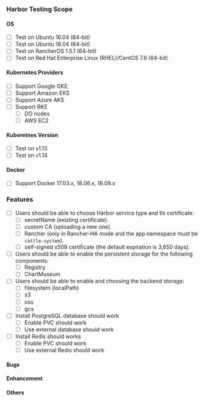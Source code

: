 ### Harbor Testing Scope

#### OS
- [ ] Test on Ubuntu 16.04 (64-bit)
- [ ] Test on Ubuntu 18.04 (64-bit)
- [ ] Test on RancherOS 1.5.1 (64-bit)
- [ ] Test on Red Hat Enterprise Linux (RHEL)/CentOS 7.6 (64-bit)

#### Kubernetes Providers
- [ ] Support Google GKE
- [ ] Support Amazon EKS
- [ ] Support Azure AKS
- [ ] Support RKE
   - [ ] DO nodes
   - [ ] AWS EC2

#### Kuberetnes Version
- [ ] Test on v1.13
- [ ] Test on v1.14

#### Docker
- [ ] Support Docker 17.03.x, 18.06.x, 18.09.x

### Features
- [ ] Users should be able to choose Harbor service type and tls certificate:
  + [ ] secretName (existing certificate).
  + [ ] custom CA (uploading a new one).
  + [ ] Rancher (only in Rancher-HA mode and the app namespace must be `cattle-system`).
  + [ ] self-signed x509 certificate (the default expiration is 3,650 days).
- [ ] Users should be able to enable the persistent storage for the following components:
  + [ ] Registry
  + [ ] ChartMuseum
- [ ] Users should be able to enable and choosing the backend storage:
  + [ ] filesystem (localPath)
  + [ ] s3
  + [ ] oss
  + [ ] gcs
- [ ] Install PostgreSQL database should work
  + [ ] Enable PVC should work
  + [ ] Use external database should work
- [ ] Install Redis should works
  + [ ] Enable PVC should work
  + [ ] Use external Redis should work
 
#### Bugs

#### Enhancement

#### Others
